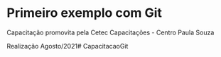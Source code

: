 # Primeiro exemplo com Git

Capacitação promovita pela Cetec Capacitações - Centro Paula Souza

Realização Agosto/2021# CapacitacaoGit
